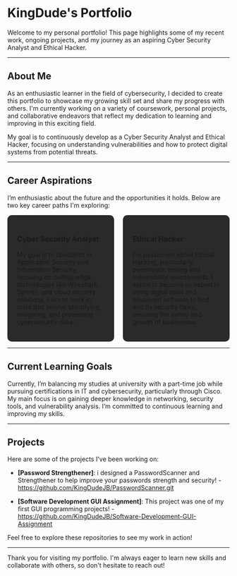 # KingDude's Portfolio

Welcome to my personal portfolio! This page highlights some of my recent work, ongoing projects, and my journey as an aspiring Cyber Security Analyst and Ethical Hacker.

---

## About Me

As an enthusiastic learner in the field of cybersecurity, I decided to create this portfolio to showcase my growing skill set and share my progress with others. I'm currently working on a variety of coursework, personal projects, and collaborative endeavors that reflect my dedication to learning and improving in this exciting field.

My goal is to continuously develop as a Cyber Security Analyst and Ethical Hacker, focusing on understanding vulnerabilities and how to protect digital systems from potential threats.

---

## Career Aspirations

I’m enthusiastic about the future and the opportunities it holds. Below are two key career paths I'm exploring:

<div style="display: flex; justify-content: space-between; gap: 20px;">
  <div style="flex: 1; border: 2px solid #2a2a2a; border-radius: 10px; padding: 20px; background-color: #2a2a2a;">
    <h3>Cyber Security Analyst</h3>
    <p>My goal is to specialize in Application Security and Information Security, focusing on cutting-edge technologies like Wireshark, Sprinto, and cloud security solutions. I aim to work in roles that involve identifying, mitigating, and preventing cybersecurity risks.</p>
  </div>
  
  <div style="flex: 1; border: 2px solid #2a2a2a; border-radius: 10px; padding: 20px; background-color: #2a2a2a;">
    <h3>Ethical Hacker</h3>
    <p>I'm passionate about Ethical Hacking, particularly penetration testing and vulnerability assessments. I aspire to become an expert in using digital tools and advanced software to find and fix security flaws, ensuring the safety and growth of businesses.</p>
  </div>
</div>

---

## Current Learning Goals

Currently, I’m balancing my studies at university with a part-time job while pursuing certifications in IT and cybersecurity, particularly through Cisco. My main focus is on gaining deeper knowledge in networking, security tools, and vulnerability analysis. I’m committed to continuous learning and improving my skills.

---

## Projects

Here are some of the projects I've been working on:

- **[Password Strengthener]**: i designed a PasswordScanner and Strengthener to help improve your passwords strength and security!
-https://github.com/KingDudeJB/PasswordScanner.git

- **[Software Development GUI Assignment]**: This project was one of my first GUI programming projects!
-https://github.com/KingDudeJB/Software-Development-GUI-Assignment

Feel free to explore these repositories to see my work in action!

---

Thank you for visiting my portfolio. I'm always eager to learn new skills and collaborate with others, so don't hesitate to reach out!
